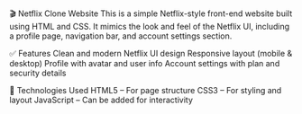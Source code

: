 🎬 Netflix Clone Website
This is a simple Netflix-style front-end website built using HTML and CSS. It mimics the look and feel of the Netflix UI, including a profile page, navigation bar, and account settings section.

✅ Features
Clean and modern Netflix UI design
Responsive layout (mobile & desktop)
Profile with avatar and user info
Account settings with plan and security details




🧰 Technologies Used
HTML5 – For page structure
CSS3 – For styling and layout
JavaScript – Can be added for interactivity
